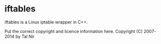 iftables
=======

iftables is a Linux iptable wrapper in C++.

Put the correct copyright and licence information here.
Copyright (C) 2007-2014 by Tal Nir

